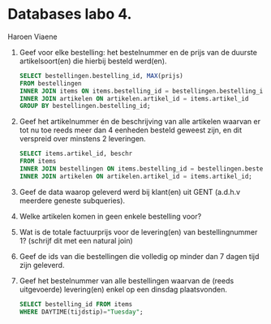 Databases labo 4.
=================

Haroen Viaene

1. Geef voor elke bestelling: het bestelnummer en de prijs van de duurste artikelsoort(en) die hierbij besteld werd(en).

	```SQL
	SELECT bestellingen.bestelling_id, MAX(prijs)
	FROM bestellingen
	INNER JOIN items ON items.bestelling_id = bestellingen.bestelling_id
	INNER JOIN artikelen ON artikelen.artikel_id = items.artikel_id
	GROUP BY bestellingen.bestelling_id;
	```

1. Geef het artikelnummer én de beschrijving van alle artikelen waarvan er tot nu toe reeds meer dan 4 eenheden besteld geweest zijn, en dit verspreid over minstens 2 leveringen.

	```SQL
	SELECT items.artikel_id, beschr
	FROM items
	INNER JOIN bestellingen ON items.bestelling_id = bestellingen.bestelling_id
	INNER JOIN artikelen ON artikelen.artikel_id = items.artikel_id;
	```

1. Geef de data waarop geleverd werd bij klant(en) uit GENT (a.d.h.v meerdere geneste subqueries).

1. Welke artikelen komen in geen enkele bestelling voor?

1. Wat is de totale factuurprijs voor de levering(en) van bestellingnummer 1? (schrijf dit met een natural join)

1. Geef de ids van die bestellingen die volledig op minder dan 7 dagen tijd zijn geleverd.

1. Geef het bestelnummer van alle bestellingen waarvan de (reeds uitgevoerde) levering(en) enkel op een dinsdag plaatsvonden.

	```SQL
	SELECT bestelling_id FROM items
	WHERE DAYTIME(tijdstip)="Tuesday";
	```
